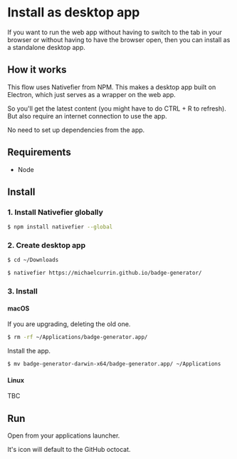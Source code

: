 # Install as desktop app

If you want to run the web app without having to switch to the tab in your browser or without having to have the browser open, then you can install as a standalone desktop app.


## How it works

This flow uses Nativefier from NPM. This makes a desktop app built on Electron, which just serves as a wrapper on the web app. 

So you'll get the latest content (you might have to do CTRL + R to refresh). But also require an internet connection to use the app.

No need to set up dependencies from the app.


## Requirements

- Node


## Install

### 1. Install Nativefier globally

```sh
$ npm install nativefier --global
```

### 2. Create desktop app

```sh
$ cd ~/Downloads
```

```sh
$ nativefier https://michaelcurrin.github.io/badge-generator/
```

### 3. Install

#### macOS

If you are upgrading, deleting the old one.

```sh
$ rm -rf ~/Applications/badge-generator.app/
```

Install the app.

```sh
$ mv badge-generator-darwin-x64/badge-generator.app/ ~/Applications
```

#### Linux

TBC


## Run

Open from your applications launcher.

It's icon will default to the GitHub octocat.
